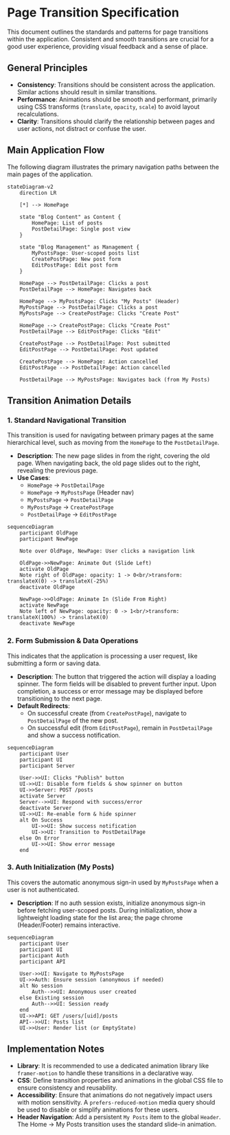 # Page Transition Specification

This document outlines the standards and patterns for page transitions within the application. Consistent and smooth transitions are crucial for a good user experience, providing visual feedback and a sense of place.

## General Principles

- **Consistency**: Transitions should be consistent across the application. Similar actions should result in similar transitions.
- **Performance**: Animations should be smooth and performant, primarily using CSS transforms (`translate`, `opacity`, `scale`) to avoid layout recalculations.
- **Clarity**: Transitions should clarify the relationship between pages and user actions, not distract or confuse the user.

## Main Application Flow

The following diagram illustrates the primary navigation paths between the main pages of the application.

```mermaid
stateDiagram-v2
    direction LR

    [*] --> HomePage

    state "Blog Content" as Content {
        HomePage: List of posts
        PostDetailPage: Single post view
    }

    state "Blog Management" as Management {
        MyPostsPage: User-scoped posts list
        CreatePostPage: New post form
        EditPostPage: Edit post form
    }

    HomePage --> PostDetailPage: Clicks a post
    PostDetailPage --> HomePage: Navigates back

    HomePage --> MyPostsPage: Clicks "My Posts" (Header)
    MyPostsPage --> PostDetailPage: Clicks a post
    MyPostsPage --> CreatePostPage: Clicks "Create Post"

    HomePage --> CreatePostPage: Clicks "Create Post"
    PostDetailPage --> EditPostPage: Clicks "Edit"

    CreatePostPage --> PostDetailPage: Post submitted
    EditPostPage --> PostDetailPage: Post updated

    CreatePostPage --> HomePage: Action cancelled
    EditPostPage --> PostDetailPage: Action cancelled

    PostDetailPage --> MyPostsPage: Navigates back (from My Posts)
```

## Transition Animation Details

### 1. Standard Navigational Transition

This transition is used for navigating between primary pages at the same hierarchical level, such as moving from the `HomePage` to the `PostDetailPage`.

- **Description**: The new page slides in from the right, covering the old page. When navigating back, the old page slides out to the right, revealing the previous page.
- **Use Cases**:
    - `HomePage` -> `PostDetailPage`
    - `HomePage` -> `MyPostsPage` (Header nav)
    - `MyPostsPage` -> `PostDetailPage`
    - `MyPostsPage` -> `CreatePostPage`
    - `PostDetailPage` -> `EditPostPage`

```mermaid
sequenceDiagram
    participant OldPage
    participant NewPage

    Note over OldPage, NewPage: User clicks a navigation link

    OldPage->>NewPage: Animate Out (Slide Left)
    activate OldPage
    Note right of OldPage: opacity: 1 -> 0<br/>transform: translateX(0) -> translateX(-25%)
    deactivate OldPage

    NewPage->>OldPage: Animate In (Slide From Right)
    activate NewPage
    Note left of NewPage: opacity: 0 -> 1<br/>transform: translateX(100%) -> translateX(0)
    deactivate NewPage
```

### 2. Form Submission & Data Operations

This indicates that the application is processing a user request, like submitting a form or saving data.

- **Description**: The button that triggered the action will display a loading spinner. The form fields will be disabled to prevent further input. Upon completion, a success or error message may be displayed before transitioning to the next page.
- **Default Redirects**:
    - On successful create (from `CreatePostPage`), navigate to `PostDetailPage` of the new post.
    - On successful edit (from `EditPostPage`), remain in `PostDetailPage` and show a success notification.

```mermaid
sequenceDiagram
    participant User
    participant UI
    participant Server

    User->>UI: Clicks "Publish" button
    UI->>UI: Disable form fields & show spinner on button
    UI->>Server: POST /posts
    activate Server
    Server-->>UI: Respond with success/error
    deactivate Server
    UI->>UI: Re-enable form & hide spinner
    alt On Success
        UI->>UI: Show success notification
        UI->>UI: Transition to PostDetailPage
    else On Error
        UI->>UI: Show error message
    end
```

### 3. Auth Initialization (My Posts)

This covers the automatic anonymous sign-in used by `MyPostsPage` when a user is not authenticated.

- **Description**: If no auth session exists, initialize anonymous sign-in before fetching user-scoped posts. During initialization, show a lightweight loading state for the list area; the page chrome (Header/Footer) remains interactive.

```mermaid
sequenceDiagram
    participant User
    participant UI
    participant Auth
    participant API

    User->>UI: Navigate to MyPostsPage
    UI->>Auth: Ensure session (anonymous if needed)
    alt No session
        Auth-->>UI: Anonymous user created
    else Existing session
        Auth-->>UI: Session ready
    end
    UI->>API: GET /users/[uid]/posts
    API-->>UI: Posts list
    UI->>User: Render list (or EmptyState)
```

## Implementation Notes

- **Library**: It is recommended to use a dedicated animation library like `framer-motion` to handle these transitions in a declarative way.
- **CSS**: Define transition properties and animations in the global CSS file to ensure consistency and reusability.
- **Accessibility**: Ensure that animations do not negatively impact users with motion sensitivity. A `prefers-reduced-motion` media query should be used to disable or simplify animations for these users.
- **Header Navigation**: Add a persistent `My Posts` item to the global `Header`. The Home → My Posts transition uses the standard slide-in animation.
